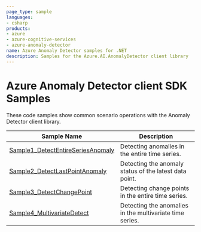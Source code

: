 ```yaml
---
page_type: sample
languages:
- csharp
products:
- azure
- azure-cognitive-services
- azure-anomaly-detector
name: Azure Anomaly Detector samples for .NET
description: Samples for the Azure.AI.AnomalyDetector client library
---
```


# Azure Anomaly Detector client SDK Samples
These code samples show common scenario operations with the Anomaly Detector client library.

|**Sample Name**|**Description**|
|----------------|-------------|
|[Sample1_DetectEntireSeriesAnomaly][sample_detect_entire_series_anomaly] |Detecting anomalies in the entire time series.|
|[Sample2_DetectLastPointAnomaly][sample_detect_last_point_anomaly] |Detecting the anomaly status of the latest data point.|
|[Sample3_DetectChangePoint][sample_detect_change_point] |Detecting change points in the entire time series.|
|[Sample4_MultivariateDetect][sample_multivariate_detect] |Detecting the anomalies in the multivariate time series.|

<!-- LINKS -->
[sample_detect_entire_series_anomaly]: https://github.com/Azure/azure-sdk-for-net/blob/main/sdk/anomalydetector/Azure.AI.AnomalyDetector/samples/Sample1_DetectEntireSeriesAnomaly.md
[sample_detect_last_point_anomaly]: https://github.com/Azure/azure-sdk-for-net/blob/main/sdk/anomalydetector/Azure.AI.AnomalyDetector/samples/Sample2_DetectLastPointAnomaly.md
[sample_detect_change_point]: https://github.com/Azure/azure-sdk-for-net/blob/main/sdk/anomalydetector/Azure.AI.AnomalyDetector/samples/Sample3_DetectChangePoint.md
[sample_multivariate_detect]: https://github.com/Azure/azure-sdk-for-net/blob/main/sdk/anomalydetector/Azure.AI.AnomalyDetector/samples/Sample4_MultivariateDetect.md
